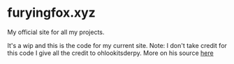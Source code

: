 # furyingfox.xyz
 My official site for all my projects.
 
 It's a wip and this is the code for my current site.
 Note: I don't take credit for this code I give all the credit to ohlookitsderpy.
 More on his source <a href="https://github.com/ohlookitsderpy">here</a>
